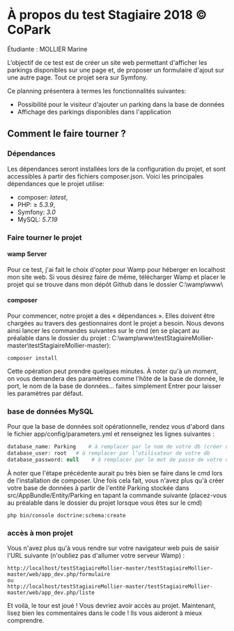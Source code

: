 # À propos du test Stagiaire 2018 © CoPark

Étudiante : MOLLIER Marine

L’objectif de ce test est de créer un site web permettant d'afficher les parkings disponibles sur une page et, de proposer un formulaire d'ajout sur une autre page. Tout ce projet sera sur Symfony.

Ce planning présentera à termes les fonctionnalités suivantes:

- Possibilité pour le visiteur d'ajouter un parking dans la base de données
- Affichage des parkings disponibles dans l'application

## Comment le faire tourner ?

### Dépendances

Les dépendances seront installées lors de la configuration du projet, et sont accessibles à partir des fichiers composer.json. Voici les principales dépendances que le projet utilise:

- composer: *latest*,
- PHP: ≥ *5.3.9*,
- Symfony: *3.0*
- MySQL: *5.7.19*

### Faire tourner le projet

#### wamp Server

Pour ce test, j'ai fait le choix d'opter pour Wamp pour héberger en localhost mon site web. Si vous désirez faire de même, télécharger Wamp et placer le projet qui se trouve dans mon dépôt Github dans le dossier C:\wamp\www\

#### composer

Pour commencer, notre projet a des « dépendances ». Elles doivent être chargées au travers des gestionnaires dont le projet a besoin. Nous devons ainsi lancer les commandes suivantes sur le cmd (en se  plaçant au préalable dans le dossier du projet : C:\wamp\www\testStagiaireMollier-master\testStagiaireMollier-master):

```
composer install
```

Cette opération peut prendre quelques minutes.
À noter qu'à un moment, on vous demandera des paramètres comme l'hôte de la base de donnée, le port, le nom de la base de données... faites simplement Entrer pour laisser les paramètres par défaut.

### base de données MySQL

Pour que la base de données soit opérationnelle, rendez vous d'abord dans le fichier app/config/parameters.yml et renseignez les lignes suivantes :

```php
database_name: Parking    # à remplacer par le nom de votre db (créer une db si cela n'est pas encore fait)
database_user: root   # à remplacer par l’utilisateur de votre db
database_password: null    # à remplacer par le mot de passe de votre db
```

À noter que l'étape précédente aurait pu très bien se faire dans le cmd lors de l'installation de composer.
Une fois cela fait, vous n'avez plus qu'à créer votre base de données à partir de l'entité Parking stockée dans src/AppBundle/Entity/Parking en tapant la commande suivante (placez-vous au préalable dans le dossier du projet lorsque vous êtes sur le cmd)

```
php bin/console doctrine:schema:create
```
### accès à mon projet

Vous n'avez plus qu'à vous rendre sur votre navigateur web puis de saisir l'URL suivante (n'oubliez pas d'allumer votre serveur Wamp) :

```
http://localhost/testStagiaireMollier-master/testStagiaireMollier-master/web/app_dev.php/formulaire
ou
http://localhost/testStagiaireMollier-master/testStagiaireMollier-master/web/app_dev.php/liste
```
Et voilà, le tour est joué ! Vous devriez avoir accès au projet. Maintenant, lisez bien les commentaires dans le code ! Ils vous aideront à mieux comprendre.
